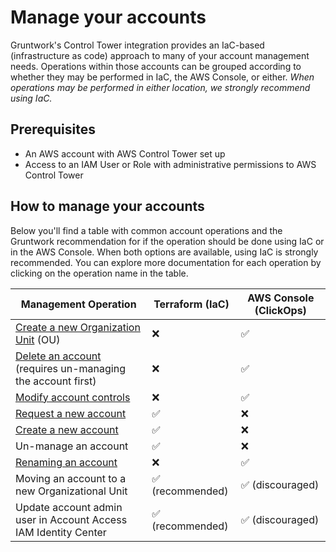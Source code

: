 # Manage your accounts

Gruntwork's Control Tower integration provides an IaC-based (infrastructure as code) approach to many of your account management needs. Operations within those accounts can be grouped according to whether they may be performed in IaC, the AWS Console, or either. _When operations may be performed in either location, we strongly recommend using IaC._

## Prerequisites

- An AWS account with AWS Control Tower set up
- Access to an IAM User or Role with administrative permissions to AWS Control Tower

## How to manage your accounts

Below you'll find a table with common account operations and the Gruntwork recommendation for if the operation should be done using IaC or in the AWS Console. When both options are available, using IaC is strongly recommended. You can explore more documentation for each operation by clicking on the operation name in the table.

| Management Operation                                                                                                                        | Terraform (IaC)  | AWS Console (ClickOps) |
| ------------------------------------------------------------------------------------------------------------------------------------------- | ---------------- | ---------------------- |
| [Create a new Organization Unit](https://docs.aws.amazon.com/controltower/latest/userguide/create-new-ou.html) (OU)                         | ❌               | ✅                     |
| [Delete an account](https://docs.aws.amazon.com/controltower/latest/userguide/delete-account.html) (requires un-managing the account first) | ❌               | ✅                     |
| [Modify account controls](https://docs.aws.amazon.com/controltower/latest/userguide/enable-controls-on-ou.html)                             | ❌               | ✅                     |
| [Request a new account](./add-account.md)                                                                                                   | ✅               | ❌                     |
| [Create a new account](./add-account.md)                                                                                                    | ✅               | ❌                     |
| Un-manage an account                                                                                                                        | ✅               | ❌                     |
| [Renaming an account](https://docs.aws.amazon.com/controltower/latest/userguide/change-account-name.html)                                   | ❌               | ✅                     |
| Moving an account to a new Organizational Unit                                                                                              | ✅ (recommended) | ✅ (discouraged)       |
| Update account admin user in Account Access IAM Identity Center                                                                             | ✅ (recommended) | ✅ (discouraged)       |


<!-- ##DOCS-SOURCER-START
{
  "sourcePlugin": "local-copier",
  "hash": "c9e13f73981bb28c5c0c74f7ba92d8f8"
}
##DOCS-SOURCER-END -->
